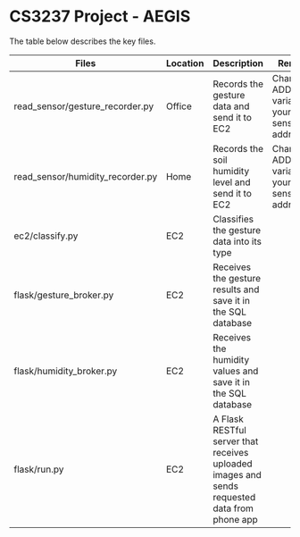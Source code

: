 # CS3237 Project - AEGIS

The table below describes the key files.

| Files     | Location | Description       |Remarks|
|-----------|----------|-------------------|-------|
|read_sensor/gesture_recorder.py|Office|Records the gesture data and send it to EC2|Change the ADDRESS variable to your sensortag's address|
|read_sensor/humidity_recorder.py|Home|Records the soil humidity level and send it to EC2|Change the ADDRESS variable to your sensortag's address|
|ec2/classify.py|EC2|Classifies the gesture data into its type||
|flask/gesture_broker.py|EC2|Receives the gesture results and save it in the SQL database||
|flask/humidity_broker.py|EC2|Receives the humidity values and save it in the SQL database||
|flask/run.py|EC2|A Flask RESTful server that receives uploaded images and sends requested data from phone app||
